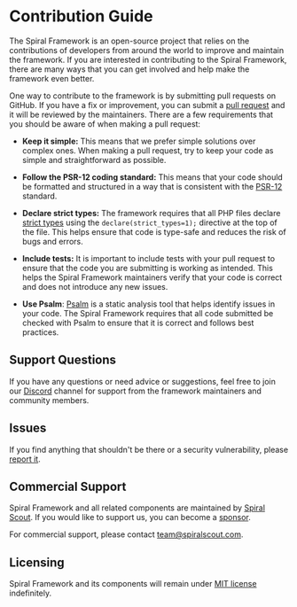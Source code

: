 # Contribution Guide

The Spiral Framework is an open-source project that relies on the contributions of developers from around the world to improve and maintain the framework.
If you are interested in contributing to the Spiral Framework, there are many ways that you can get involved and help make the framework even better.

One way to contribute to the framework is by submitting pull requests on GitHub.
If you have a fix or improvement, you can submit a [pull request](https://github.com/spiral/framework/pulls) and it will be reviewed by the maintainers.
There are a few requirements that you should be aware of when making a pull request:

- **Keep it simple:** This means that we prefer simple solutions over complex ones. When making a pull request, try to keep your code as simple and straightforward as possible.

- **Follow the PSR-12 coding standard:** This means that your code should be formatted and structured in a way that is consistent with the [PSR-12](https://www.php-fig.org/psr/psr-12/) standard.

- **Declare strict types:** The framework requires that all PHP files declare [strict types](https://www.php.net/manual/en/language.types.declarations.php#language.types.declarations.strict) using the `declare(strict_types=1);` directive at the top of the file. This helps ensure that code is type-safe and reduces the risk of bugs and errors.

- **Include tests:** It is important to include tests with your pull request to ensure that the code you are submitting is working as intended. This helps the Spiral Framework maintainers verify that your code is correct and does not introduce any new issues.

- **Use Psalm**: [Psalm](https://psalm.dev/) is a static analysis tool that helps identify issues in your code. The Spiral Framework requires that all code submitted be checked with Psalm to ensure that it is correct and follows best practices.

## Support Questions

If you have any questions or need advice or suggestions, feel free to join our [Discord](https://discord.gg/TFeEmCs) channel for support from the framework maintainers and community members.

## Issues

If you find anything that shouldn't be there or a security vulnerability, please [report it](https://github.com/spiral/framework/issues).

## Commercial Support

Spiral Framework and all related components are maintained by [Spiral Scout](https://spiralscout.com/).
If you would like to support us, you can become a [sponsor](https://github.com/sponsors/roadrunner-server).

For commercial support, please contact [team@spiralscout.com](mailto:team@spiralscout.com).

## Licensing

Spiral Framework and its components will remain under [MIT license](/license.md) indefinitely.
